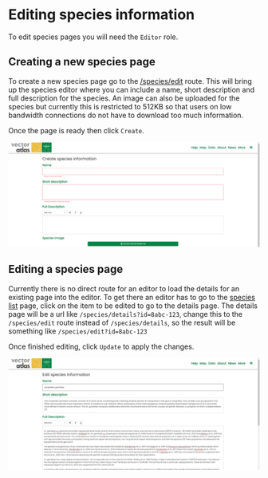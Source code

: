 # Editing species information

To edit species pages you will need the `Editor` role. 

## Creating a new species page

To create a new species page go to the [/species/edit](https://vectoratlas.icipe.org/species/edit) route. This will bring up the species editor where you can include a name, short description and full description for the species. An image can also be uploaded for the species but currently this is restricted to 512KB so that users on low bandwidth connections do not have to download too much information.

Once the page is ready then click `Create`.

![Create new species page](new-species-page.png)

## Editing a species page

Currently there is no direct route for an editor to load the details for an existing page into the editor. To get there an editor has to go to the [species list](https://vectoratlas.icipe.org/species) page, click on the item to be edited to go to the details page. The details page will be a url like `/species/details?id=8abc-123`, change this to the `/species/edit` route instead of `/species/details`, so the result will be something like `/species/edit?id=8abc-123`

Once finished editing, click `Update` to apply the changes.

![Species editor](species-editor.png)